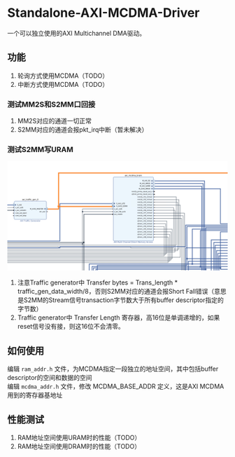 # Standalone-AXI-MCDMA-Driver

一个可以独立使用的AXI Multichannel DMA驱动。

## 功能
1. 轮询方式使用MCDMA（TODO）
2. 中断方式使用MCDMA（TODO）
### 测试MM2S和S2MM口回接
1. MM2S对应的通道一切正常
2. S2MM对应的通道会报pkt_irq中断（暂未解决）
### 测试S2MM写URAM
![](./pic/AXI-TRAFFIC-GEN-to-S2MM.png)
1. 注意Traffic generator中 Transfer bytes = Trans_length * traffic_gen_data_width/8，否则S2MM对应的通道会报Short Fall错误（意思是S2MM的Stream信号transaction字节数大于所有buffer descriptor指定的字节数）
2. Traffic generator中 Transfer Length 寄存器，高16位是单调递增的，如果reset信号没有接，则这16位不会清零。

## 如何使用
编辑 `ram_addr.h` 文件，为MCDMA指定一段独立的地址空间，其中包括buffer descriptor的空间和数据的空间  
编辑 `mcdma_addr.h` 文件，修改 MCDMA_BASE_ADDR 定义，这是AXI MCDMA 用到的寄存器基地址



## 性能测试
1. RAM地址空间使用URAM时的性能（TODO）
2. RAM地址空间使用DRAM时的性能（TODO）